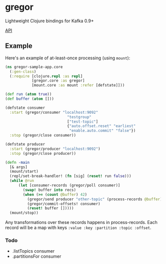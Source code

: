 # gregor

Lightweight Clojure bindings for Kafka 0.9+

[API](http://weftio.github.io/gregor/)

## Example

Here's an example of at-least-once processing (using `mount`):

```clojure
(ns gregor-sample-app.core
  (:gen-class)
  (:require [clojure.repl :as repl]
            [gregor.core :as gregor]
            [mount.core :as mount :refer [defstate]]))

(def run (atom true))
(def buffer (atom []))

(defstate consumer
  :start (gregor/consumer "localhost:9092"
                            "testgroup"
                            ["test-topic"]
                            {"auto.offset.reset" "earliest"
                             "enable.auto.commit" "false"})
  :stop (gregor/close consumer))

(defstate producer
  :start (gregor/producer "localhost:9092")
  :stop (gregor/close producer))

(defn -main
  [& args]
  (mount/start)
  (repl/set-break-handler! (fn [sig] (reset! run false)))
  (while @run
      (let [consumer-records (gregor/poll consumer)]
        (swap! buffer into recs)
        (when (>= (count @buffer) 42)
          (gregor/send producer "other-topic" (process-records @buffer))
          (gregor/commit-offsets! consumer)
          (reset! buffer []))))
  (mount/stop))
```

Any transformations over these records happens in process-records. Each record will be a
map with keys `:value :key :partition :topic :offset`.


### Todo

- .listTopics consumer
- .partitionsFor consumer
